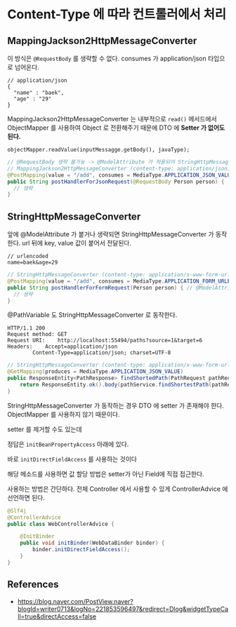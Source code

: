 # Content-Type 에 따라 컨트롤러에서 처리

## MappingJackson2HttpMessageConverter

이 방식은 `@RequestBody` 를 생략할 수 없다. consumes 가 application/json 타입으로 넘어온다.

```
// application/json
{
  "name" : "baek",
  "age" : "29"
}
```

MappingJackson2HttpMessageConverter 는 내부적으로 `read()` 메서드에서 ObjectMapper 를 사용하여 Object 로 전환해주기 때문에 DTO 에 __Setter 가 없어도 된다.__

`objectMapper.readValue(inputMessagge.getBody(), javaType);`

```java
// @RequestBody 생략 불가능 -> @ModelAttribute 가 적용되어 StringHttpMessageConverter 가 적용되어버릴 수 있음
// MappingJackson2HttpMessageConverter (content-type: application/json)
@PostMapping(value = "/add", consumes = MediaType.APPLICATION_JSON_VALUE)
public String postHandlerForJsonRequest(@RequestBody Person person) {
  // 생략
}
```

## StringHttpMessageConverter

앞에 @ModelAttribute 가 붙거나 생략되면 StringHttpMessageConverter 가 동작한다. url 뒤에 key, value 값이 붙어서 전달된다.

```
// urlencoded
name=baek&age=29
```

```java
// StringHttpMessageConverter (content-type: application/x-www-form-urlencoded)
@PostMapping(value = "/add", consumes = MediaType.APPLICATION_FORM_URLENCODED_VALUE)
public String postHandlerForFormRequest(Person person) { // @ModelAttribute 생략
  // 생략
}
```

@PathVariable 도 StringHttpMessageConverter 로 동작한다.

```
HTTP/1.1 200 
Request method:	GET
Request URI:	http://localhost:55494/paths?source=1&target=6
Headers: 	Accept=application/json
		Content-Type=application/json; charset=UTF-8
```

```java
// StringHttpMessageConverter (content-type: application/x-www-form-urlencoded)
@GetMapping(produces = MediaType.APPLICATION_JSON_VALUE)
public ResponseEntity<PathResponse> findShortedPath(PathRequest pathRequest) {
    return ResponseEntity.ok().body(pathService.findShortestPath(pathRequest));
}
```

StringHttpMessageConverter 가 동작하는 경우 DTO 에 setter 가 존재해야 한다. ObjectMapper 를 사용하지 않기 때문이다.

setter 를 제거할 수도 있는데

정답은 `initBeanPropertyAccess` 아래에 있다.

바로 `initDirectFieldAccess` 를 사용하는 것이다

해당 메소드를 사용하면 값 할당 방법은 setter가 아닌 Field에 직접 접근한다.

사용하는 방법은 간단하다. 전체 Controller 에서 사용할 수 있게 ControllerAdvice 에 선언하면 된다.

```java
@Slf4j
@ControllerAdvice
public class WebControllerAdvice {

    @InitBinder
    public void initBinder(WebDataBinder binder) {
        binder.initDirectFieldAccess();
    }
}
```

## References

- https://blog.naver.com/PostView.naver?blogId=writer0713&logNo=221853596497&redirect=Dlog&widgetTypeCall=true&directAccess=false
